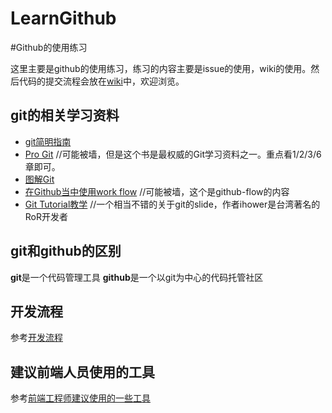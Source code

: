 LearnGithub
===========

#Github的使用练习

  这里主要是github的使用练习，练习的内容主要是issue的使用，wiki的使用。然后代码的提交流程会放在[wiki](http://github.com/ChuheeSoft/LearnGithub/wiki/)中，欢迎浏览。
  
## git的相关学习资料

* [git简明指南](http://rogerdudler.github.io/git-guide/index.zh.html)
* [Pro Git](http://git-scm.com/book/zh) //可能被墙，但是这个书是最权威的Git学习资料之一。重点看1/2/3/6章即可。 
* [图解Git](http://marklodato.github.io/visual-git-guide/index-zh-cn.html)  
* [在Github当中使用work flow](http://blog.krdai.info/post/17485259496/github-flow) //可能被墙，这个是github-flow的内容
* [Git Tutorial教学](http://www.slideshare.net/ihower/git-tutorial-13695342) //一个相当不错的关于git的slide，作者ihower是台湾著名的RoR开发者

## git和github的区别

**git**是一个代码管理工具
**github**是一个以git为中心的代码托管社区

## 开发流程

参考[开发流程](https://github.com/ChuheeSoft/LearnGithub/wiki/%E5%BC%80%E5%8F%91%E6%B5%81%E7%A8%8B)

## 建议前端人员使用的工具

参考[前端工程师建议使用的一些工具](https://github.com/ChuheeSoft/LearnGithub/wiki/%E5%89%8D%E7%AB%AF%E5%B7%A5%E7%A8%8B%E5%B8%88%E5%BB%BA%E8%AE%AE%E4%BD%BF%E7%94%A8%E7%9A%84%E4%B8%80%E4%BA%9B%E5%B7%A5%E5%85g%B7)

